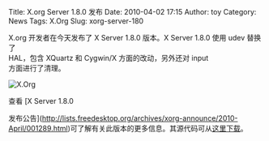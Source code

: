 Title: X.org Server 1.8.0 发布
Date: 2010-04-02 17:15
Author: toy
Category: News
Tags: X.Org
Slug: xorg-server-180

X.org 开发者在今天发布了 X Server 1.8.0 版本。X Server 1.8.0 使用 udev
替换了  
HAL，包含 XQuartz 和 Cygwin/X 方面的改动，另外还对 input  
方面进行了清理。

![X.Org](http://i.linuxtoy.org/i/2007/09/xorg.png)

查看 [X Server 1.8.0  

发布公告](http://lists.freedesktop.org/archives/xorg-announce/2010-April/001289.html)可了解有关此版本的更多信息。其源代码可从[这里下载](http://xorg.freedesktop.org/archive/individual/xserver/)。
